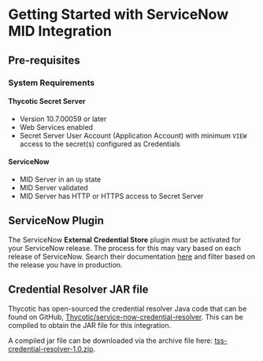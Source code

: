 [title]: # (Getting Started)
[tags]: # (Requirements)
[priority]: # (1)

# Getting Started with ServiceNow MID Integration

## Pre-requisites

### System Requirements

#### Thycotic Secret Server

* Version 10.7.00059 or later
* Web Services enabled
* Secret Server User Account (Application Account) with minimum `VIEW` access to the secret(s) configured as Credentials

#### ServiceNow

* MID Server in an `Up` state
* MID Server validated
* MID Server has HTTP or HTTPS access to Secret Server

## ServiceNow Plugin

The ServiceNow **External Credential Store** plugin must be activated for your ServiceNow release. The process for this may vary based on each release of ServiceNow. Search their documentation [here](https://docs.servicenow.com/search?q=External+credential+storage&facetreset=yes) and filter based on the release you have in production.

## Credential Resolver JAR file

Thycotic has open-sourced the credential resolver Java code that can be found on GitHub, [Thycotic/service-now-credential-resolver](https://github.com/thycotic/service-now-credential-resolver). This can be compiled to obtain the JAR file for this integration.

A compiled jar file can be downloaded via the archive file here: [tss-credential-resolver-1.0.zip](https://updates.thycotic.com/secretserver/servicenow/tss-credential-resolver-1.0.zip).
